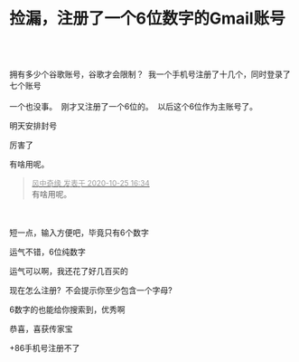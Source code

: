 # 捡漏，注册了一个6位数字的Gmail账号


<br />
<br />
<br />
拥有多少个谷歌账号，谷歌才会限制？&nbsp;&nbsp;我一个手机号注册了十几个，同时登录了七个账号<br />
<br />
一个也没事。&nbsp;&nbsp;刚才又注册了一个6位的。&nbsp;&nbsp;以后这个6位作为主账号了。

明天安排封号

厉害了 

有啥用呢。

<div class="quote"><blockquote><font size="2"><a href="https://www.hostloc.com/forum.php?mod=redirect&amp;goto=findpost&amp;pid=9350316&amp;ptid=758310" target="_blank"><font color="#999999">风中奇缘 发表于 2020-10-25 16:34</font></a></font><br />
有啥用呢。</blockquote></div><br />
<br />
短一点，输入方便吧，毕竟只有6个数字

运气不错，6位纯数字

运气可以啊，我还花了好几百买的<br />


现在怎么注册?&nbsp;&nbsp;不会提示你至少包含一个字母?

6数字的也能给你搜索到，优秀啊

恭喜，喜获传家宝

+86手机号注册不了
